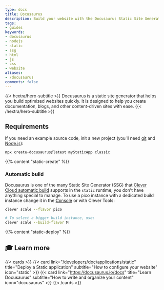 ```yaml
---
type: docs
title: Docusaurus
description: Build your website with the Docusaurus Static Site Generator (SSG) and host it on Clever Cloud. No dedicated runner needed.
tags:
- guides
keywords:
- docusaurus
- nodejs
- static
- ssg
- html
- js
- css
- website
aliases:
- /docusaurus
comments: false
---
```


{{< hextra/hero-subtitle >}}
  Docusaurus is a static site generator that helps you build optimized websites quickly. It is designed to help you create documentation, blogs, and other content-driven sites with ease.
{{< /hextra/hero-subtitle >}}

## Requirements

If you need an example source code, init a new project (you'll need [git](https://git-scm.com/book/en/v2/Getting-Started-Installing-Git) and [Node.js](https://nodejs.org/en/learn/getting-started/how-to-install-nodejs)):

```bash
npx create-docusaurus@latest myStaticApp classic
```

{{% content "static-create" %}}

### Automatic build

Docusaurus is one of the many Static Site Generator (SSG) that [Clever Cloud automatic build](/developers/doc/applications/static/#static-site-generators-ssg-auto-build) supports in the `static` runtime, you don't have anything special to manage. To use a pico instance with a dedicated build instance change it in the [Console](https://console.clever-cloud.com) or with Clever Tools:

```bash
clever scale --flavor pico

# To select a bigger build instance, use:
clever scale --build-flavor M
```

{{% content "static-deploy" %}}

## 🎓 Learn more

{{< cards >}}
  {{< card link="/developers/doc/applications/static" title="Deploy a Static application" subtitle="How to configure your website" icon="static" >}}
  {{< card link="https://docusaurus.io/docs" title="Learn Docusaurus" subtitle="How to write and organize your content" icon="docusaurus" >}}
{{< /cards >}}
